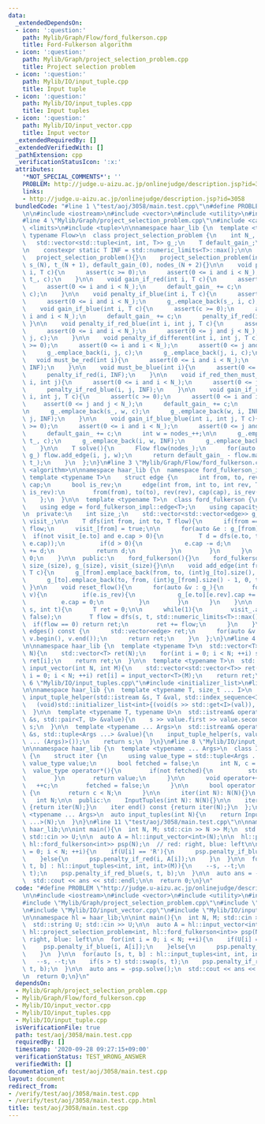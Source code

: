 ```yaml
---
data:
  _extendedDependsOn:
  - icon: ':question:'
    path: Mylib/Graph/Flow/ford_fulkerson.cpp
    title: Ford-Fulkerson algorithm
  - icon: ':question:'
    path: Mylib/Graph/project_selection_problem.cpp
    title: Project selection problem
  - icon: ':question:'
    path: Mylib/IO/input_tuple.cpp
    title: Input tuple
  - icon: ':question:'
    path: Mylib/IO/input_tuples.cpp
    title: Input tuples
  - icon: ':question:'
    path: Mylib/IO/input_vector.cpp
    title: Input vector
  _extendedRequiredBy: []
  _extendedVerifiedWith: []
  _pathExtension: cpp
  _verificationStatusIcon: ':x:'
  attributes:
    '*NOT_SPECIAL_COMMENTS*': ''
    PROBLEM: http://judge.u-aizu.ac.jp/onlinejudge/description.jsp?id=3058
    links:
    - http://judge.u-aizu.ac.jp/onlinejudge/description.jsp?id=3058
  bundledCode: "#line 1 \"test/aoj/3058/main.test.cpp\"\n#define PROBLEM \"http://judge.u-aizu.ac.jp/onlinejudge/description.jsp?id=3058\"\
    \n\n#include <iostream>\n#include <vector>\n#include <utility>\n#include <string>\n\
    #line 4 \"Mylib/Graph/project_selection_problem.cpp\"\n#include <cassert>\n#include\
    \ <limits>\n#include <tuple>\n\nnamespace haar_lib {\n  template <typename T,\
    \ typename Flow>\n  class project_selection_problem {\n    int N_, s_, t_;\n \
    \   std::vector<std::tuple<int, int, T>> g_;\n    T default_gain_;\n    int nodes_;\n\
    \n    constexpr static T INF = std::numeric_limits<T>::max();\n\n  public:\n \
    \   project_selection_problem(){}\n    project_selection_problem(int N): N_(N),\
    \ s_(N), t_(N + 1), default_gain_(0), nodes_(N + 2){}\n\n    void penalty_if_red(int\
    \ i, T c){\n      assert(c >= 0);\n      assert(0 <= i and i < N_);\n      g_.emplace_back(i,\
    \ t_, c);\n    }\n\n    void gain_if_red(int i, T c){\n      assert(c >= 0);\n\
    \      assert(0 <= i and i < N_);\n      default_gain_ += c;\n      penalty_if_blue(i,\
    \ c);\n    }\n\n    void penalty_if_blue(int i, T c){\n      assert(c >= 0);\n\
    \      assert(0 <= i and i < N_);\n      g_.emplace_back(s_, i, c);\n    }\n\n\
    \    void gain_if_blue(int i, T c){\n      assert(c >= 0);\n      assert(0 <=\
    \ i and i < N_);\n      default_gain_ += c;\n      penalty_if_red(i, c);\n   \
    \ }\n\n    void penalty_if_red_blue(int i, int j, T c){\n      assert(c >= 0);\n\
    \      assert(0 <= i and i < N_);\n      assert(0 <= j and j < N_);\n      g_.emplace_back(i,\
    \ j, c);\n    }\n\n    void penalty_if_different(int i, int j, T c){\n      assert(c\
    \ >= 0);\n      assert(0 <= i and i < N_);\n      assert(0 <= j and j < N_);\n\
    \      g_.emplace_back(i, j, c);\n      g_.emplace_back(j, i, c);\n    }\n\n \
    \   void must_be_red(int i){\n      assert(0 <= i and i < N_);\n      penalty_if_blue(i,\
    \ INF);\n    }\n\n    void must_be_blue(int i){\n      assert(0 <= i and i < N_);\n\
    \      penalty_if_red(i, INF);\n    }\n\n    void if_red_then_must_be_red(int\
    \ i, int j){\n      assert(0 <= i and i < N_);\n      assert(0 <= j and j < N_);\n\
    \      penalty_if_red_blue(i, j, INF);\n    }\n\n    void gain_if_red_red(int\
    \ i, int j, T c){\n      assert(c >= 0);\n      assert(0 <= i and i < N_);\n \
    \     assert(0 <= j and j < N_);\n      default_gain_ += c;\n      int w = nodes_++;\n\
    \n      g_.emplace_back(s_, w, c);\n      g_.emplace_back(w, i, INF);\n      g_.emplace_back(w,\
    \ j, INF);\n    }\n\n    void gain_if_blue_blue(int i, int j, T c){\n      assert(c\
    \ >= 0);\n      assert(0 <= i and i < N_);\n      assert(0 <= j and j < N_);\n\
    \      default_gain_ += c;\n      int w = nodes_++;\n\n      g_.emplace_back(w,\
    \ t_, c);\n      g_.emplace_back(i, w, INF);\n      g_.emplace_back(j, w, INF);\n\
    \    }\n\n    T solve(){\n      Flow flow(nodes_);\n      for(auto [i, j, w] :\
    \ g_) flow.add_edge(i, j, w);\n      return default_gain_ - flow.max_flow(s_,\
    \ t_);\n    }\n  };\n}\n#line 3 \"Mylib/Graph/Flow/ford_fulkerson.cpp\"\n#include\
    \ <algorithm>\n\nnamespace haar_lib {\n  namespace ford_fulkerson_impl {\n   \
    \ template <typename T>\n    struct edge {\n      int from, to, rev;\n      T\
    \ cap;\n      bool is_rev;\n      edge(int from, int to, int rev, T cap, bool\
    \ is_rev):\n        from(from), to(to), rev(rev), cap(cap), is_rev(is_rev){}\n\
    \    };\n  }\n\n  template <typename T>\n  class ford_fulkerson {\n  public:\n\
    \    using edge = ford_fulkerson_impl::edge<T>;\n    using capacity_type = T;\n\
    \n  private:\n    int size_;\n    std::vector<std::vector<edge>> g_;\n    std::vector<bool>\
    \ visit_;\n\n    T dfs(int from, int to, T flow){\n      if(from == to) return\
    \ flow;\n      visit_[from] = true;\n\n      for(auto &e : g_[from]){\n      \
    \  if(not visit_[e.to] and e.cap > 0){\n          T d = dfs(e.to, to, std::min(flow,\
    \ e.cap));\n          if(d > 0){\n            e.cap -= d;\n            g_[e.to][e.rev].cap\
    \ += d;\n            return d;\n          }\n        }\n      }\n      return\
    \ 0;\n    }\n\n  public:\n    ford_fulkerson(){}\n    ford_fulkerson(int size):\
    \ size_(size), g_(size), visit_(size){}\n\n    void add_edge(int from, int to,\
    \ T c){\n      g_[from].emplace_back(from, to, (int)g_[to].size(), c, false);\n\
    \      g_[to].emplace_back(to, from, (int)g_[from].size() - 1, 0, true);\n   \
    \ }\n\n    void reset_flow(){\n      for(auto &v : g_){\n        for(auto &e :\
    \ v){\n          if(e.is_rev){\n            g_[e.to][e.rev].cap += e.cap;\n  \
    \          e.cap = 0;\n          }\n        }\n      }\n    }\n\n    T max_flow(int\
    \ s, int t){\n      T ret = 0;\n\n      while(1){\n        visit_.assign(size_,\
    \ false);\n        T flow = dfs(s, t, std::numeric_limits<T>::max());\n      \
    \  if(flow == 0) return ret;\n        ret += flow;\n      }\n    }\n\n    std::vector<edge>\
    \ edges() const {\n      std::vector<edge> ret;\n      for(auto &v : g_) ret.insert(ret.end(),\
    \ v.begin(), v.end());\n      return ret;\n    }\n  };\n}\n#line 4 \"Mylib/IO/input_vector.cpp\"\
    \n\nnamespace haar_lib {\n  template <typename T>\n  std::vector<T> input_vector(int\
    \ N){\n    std::vector<T> ret(N);\n    for(int i = 0; i < N; ++i) std::cin >>\
    \ ret[i];\n    return ret;\n  }\n\n  template <typename T>\n  std::vector<std::vector<T>>\
    \ input_vector(int N, int M){\n    std::vector<std::vector<T>> ret(N);\n    for(int\
    \ i = 0; i < N; ++i) ret[i] = input_vector<T>(M);\n    return ret;\n  }\n}\n#line\
    \ 6 \"Mylib/IO/input_tuples.cpp\"\n#include <initializer_list>\n#line 6 \"Mylib/IO/input_tuple.cpp\"\
    \n\nnamespace haar_lib {\n  template <typename T, size_t ... I>\n  static void\
    \ input_tuple_helper(std::istream &s, T &val, std::index_sequence<I ...>){\n \
    \   (void)std::initializer_list<int>{(void(s >> std::get<I>(val)), 0) ...};\n\
    \  }\n\n  template <typename T, typename U>\n  std::istream& operator>>(std::istream\
    \ &s, std::pair<T, U> &value){\n    s >> value.first >> value.second;\n    return\
    \ s;\n  }\n\n  template <typename ... Args>\n  std::istream& operator>>(std::istream\
    \ &s, std::tuple<Args ...> &value){\n    input_tuple_helper(s, value, std::make_index_sequence<sizeof\
    \ ... (Args)>());\n    return s;\n  }\n}\n#line 8 \"Mylib/IO/input_tuples.cpp\"\
    \n\nnamespace haar_lib {\n  template <typename ... Args>\n  class InputTuples\
    \ {\n    struct iter {\n      using value_type = std::tuple<Args ...>;\n     \
    \ value_type value;\n      bool fetched = false;\n      int N, c = 0;\n\n    \
    \  value_type operator*(){\n        if(not fetched){\n          std::cin >> value;\n\
    \        }\n        return value;\n      }\n\n      void operator++(){\n     \
    \   ++c;\n        fetched = false;\n      }\n\n      bool operator!=(iter &) const\
    \ {\n        return c < N;\n      }\n\n      iter(int N): N(N){}\n    };\n\n \
    \   int N;\n\n  public:\n    InputTuples(int N): N(N){}\n\n    iter begin() const\
    \ {return iter(N);}\n    iter end() const {return iter(N);}\n  };\n\n  template\
    \ <typename ... Args>\n  auto input_tuples(int N){\n    return InputTuples<Args\
    \ ...>(N);\n  }\n}\n#line 11 \"test/aoj/3058/main.test.cpp\"\n\nnamespace hl =\
    \ haar_lib;\n\nint main(){\n  int N, M; std::cin >> N >> M;\n  std::string U;\
    \ std::cin >> U;\n\n  auto A = hl::input_vector<int>(N);\n\n  hl::project_selection_problem<int,\
    \ hl::ford_fulkerson<int>> psp(N);\n  // red: right, blue: left\n\n  for(int i\
    \ = 0; i < N; ++i){\n    if(U[i] == 'R'){\n      psp.penalty_if_blue(i, A[i]);\n\
    \    }else{\n      psp.penalty_if_red(i, A[i]);\n    }\n  }\n\n  for(auto [s,\
    \ t, b] : hl::input_tuples<int, int, int>(M)){\n    --s, --t;\n    if(s > t) std::swap(s,\
    \ t);\n    psp.penalty_if_red_blue(s, t, b);\n  }\n\n  auto ans = -psp.solve();\n\
    \  std::cout << ans << std::endl;\n\n  return 0;\n}\n"
  code: "#define PROBLEM \"http://judge.u-aizu.ac.jp/onlinejudge/description.jsp?id=3058\"\
    \n\n#include <iostream>\n#include <vector>\n#include <utility>\n#include <string>\n\
    #include \"Mylib/Graph/project_selection_problem.cpp\"\n#include \"Mylib/Graph/Flow/ford_fulkerson.cpp\"\
    \n#include \"Mylib/IO/input_vector.cpp\"\n#include \"Mylib/IO/input_tuples.cpp\"\
    \n\nnamespace hl = haar_lib;\n\nint main(){\n  int N, M; std::cin >> N >> M;\n\
    \  std::string U; std::cin >> U;\n\n  auto A = hl::input_vector<int>(N);\n\n \
    \ hl::project_selection_problem<int, hl::ford_fulkerson<int>> psp(N);\n  // red:\
    \ right, blue: left\n\n  for(int i = 0; i < N; ++i){\n    if(U[i] == 'R'){\n \
    \     psp.penalty_if_blue(i, A[i]);\n    }else{\n      psp.penalty_if_red(i, A[i]);\n\
    \    }\n  }\n\n  for(auto [s, t, b] : hl::input_tuples<int, int, int>(M)){\n \
    \   --s, --t;\n    if(s > t) std::swap(s, t);\n    psp.penalty_if_red_blue(s,\
    \ t, b);\n  }\n\n  auto ans = -psp.solve();\n  std::cout << ans << std::endl;\n\
    \n  return 0;\n}\n"
  dependsOn:
  - Mylib/Graph/project_selection_problem.cpp
  - Mylib/Graph/Flow/ford_fulkerson.cpp
  - Mylib/IO/input_vector.cpp
  - Mylib/IO/input_tuples.cpp
  - Mylib/IO/input_tuple.cpp
  isVerificationFile: true
  path: test/aoj/3058/main.test.cpp
  requiredBy: []
  timestamp: '2020-09-28 09:27:15+09:00'
  verificationStatus: TEST_WRONG_ANSWER
  verifiedWith: []
documentation_of: test/aoj/3058/main.test.cpp
layout: document
redirect_from:
- /verify/test/aoj/3058/main.test.cpp
- /verify/test/aoj/3058/main.test.cpp.html
title: test/aoj/3058/main.test.cpp
---
```

